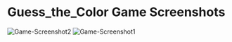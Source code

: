 # Guess_the_Color Game Screenshots
![Game-Screenshot2](https://user-images.githubusercontent.com/54941979/166269954-b29eb6a4-ccc5-409c-b4a0-fc839229474b.png)
![Game-Screenshot1](https://user-images.githubusercontent.com/54941979/166269963-66ffdd2d-ab46-42c8-956b-64f56ca968b3.png)
